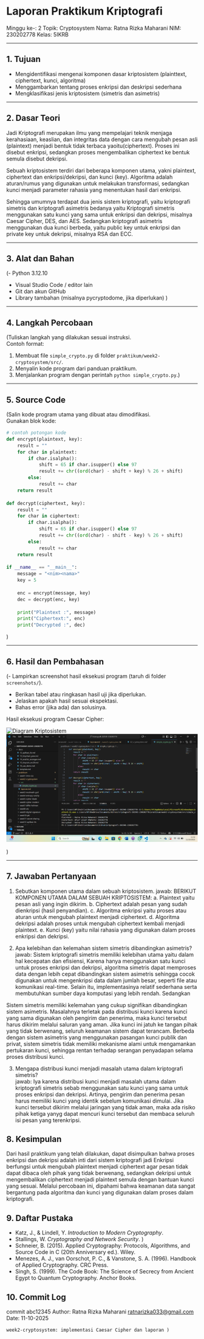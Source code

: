 # Laporan Praktikum Kriptografi
Minggu ke-: 2
Topik: Cryptosystem 
Nama: Ratna Rizka Maharani
NIM: 230202778
Kelas: 5IKRB

---

## 1. Tujuan
- Mengidentifikasi mengenai komponen dasar kriptosistem (plainttext, ciphertext, kunci, algoritma)
- Menggambarkan tentang proses enkripsi dan deskripsi sederhana
- Mengklasifikasi jenis kriptosistem (simetris dan asimetris)

---

## 2. Dasar Teori
Jadi Kriptografi merupakan ilmu yang mempelajari teknik menjaga kerahasiaan, keaslian, dan integritas data dengan cara mengubah pesan asli (plaintext) menjadi bentuk tidak terbaca yaoitu(ciphertext). Proses ini disebut enkripsi, sedangkan proses mengembalikan ciphertext ke bentuk semula disebut dekripsi.

Sebuah kriptosistem terdiri dari beberapa komponen utama, yakni plaintext, ciphertext dan enkripsi/dekripsi, dan kunci (key). Algoritma adalah aturan/rumus yang digunakan untuk melakukan transformasi, sedangkan kunci menjadi parameter rahasia yang menentukan hasil dari enkripsi.

Sehingga umumnya terdapat dua jenis sistem kriptografi, yaitu kriptografi simetris dan kriptografi asimetris bedanya yaitu Kriptografi simetris menggunakan satu kunci yang sama untuk enkripsi dan dekripsi, misalnya Caesar Cipher, DES, dan AES. Sedangkan kriptografi asimetris menggunakan dua kunci berbeda, yaitu public key untuk enkripsi dan private key untuk dekripsi, misalnya RSA dan ECC.

---

## 3. Alat dan Bahan
(- Python 3.12.10 
- Visual Studio Code / editor lain  
- Git dan akun GitHub  
- Library tambahan (misalnya pycryptodome, jika diperlukan)  )

---

## 4. Langkah Percobaan
(Tuliskan langkah yang dilakukan sesuai instruksi.  
Contoh format:
1. Membuat file `simple_crypto.py` di folder `praktikum/week2-cryptosystem/src/`.
2. Menyalin kode program dari panduan praktikum.
3. Menjalankan program dengan perintah `python simple_crypto.py`.)

---

## 5. Source Code
(Salin kode program utama yang dibuat atau dimodifikasi.  
Gunakan blok kode:

```python
# contoh potongan kode
def encrypt(plaintext, key):
    result = ""
    for char in plaintext:
        if char.isalpha():
            shift = 65 if char.isupper() else 97
            result += chr((ord(char) - shift + key) % 26 + shift)
        else:
            result += char
    return result

def decrypt(ciphertext, key):
    result = ""
    for char in ciphertext:
        if char.isalpha():
            shift = 65 if char.isupper() else 97
            result += chr((ord(char) - shift - key) % 26 + shift)
        else:
            result += char
    return result

if __name__ == "__main__":
    message = "<nim><nama>"
    key = 5

    enc = encrypt(message, key)
    dec = decrypt(enc, key)

    print("Plaintext :", message)
    print("Ciphertext:", enc)
    print("Decrypted :", dec)
```
)

---

## 6. Hasil dan Pembahasan
(- Lampirkan screenshot hasil eksekusi program (taruh di folder `screenshots/`).  
- Berikan tabel atau ringkasan hasil uji jika diperlukan.  
- Jelaskan apakah hasil sesuai ekspektasi.  
- Bahas error (jika ada) dan solusinya. 

Hasil eksekusi program Caesar Cipher:

![Diagram Kriptosistem](screenshots/diagram_kriptosistemrtnarizka.png)
![Hasil Eksekusi](screenshots/hasil_eksekusi.png)

)

---

## 7. Jawaban Pertanyaan
1. Sebutkan komponen utama dalam sebuah kriptosistem. 
jawab: BERIKUT KOMPONEN UTAMA DALAM SEBUAH KRIPTOSISTEM:
       a. Plaintext yaitu pesan asli yang ingin dikirim.
       b. Ciphertext adalah pesan yang sudah dienkripsi (hasil penyandian).
       c. Algoritma enkripsi yaitu proses atau aturan untuk mengubah plaintext menjadi ciphertext.
       d. Algoritma dekripsi adalah proses untuk mengubah ciphertext kembali menjadi plaintext.
       e. Kunci (key) yaitu nilai rahasia yang digunakan dalam proses enkripsi dan dekripsi.

2. Apa kelebihan dan kelemahan sistem simetris dibandingkan asimetris?
jawab: Sistem kriptografi simetris memiliki kelebihan utama yaitu dalam hal kecepatan dan efisiensi, Karena hanya menggunakan satu kunci untuk proses enkripsi dan dekripsi, algoritma simetris dapat memproses data dengan lebih cepat dibandingkan sistem asimetris sehingga cocok digunakan untuk mengenkripsi data dalam jumlah besar, seperti file atau komunikasi real-time. Selain itu, implementasinya relatif sederhana serta membutuhkan sumber daya komputasi yang lebih rendah. Sedangkan 

Sistem simetris memiliki kelemahan yang cukup signifikan dibandingkan sistem asimetris. Masalahnya terletak pada distribusi kunci karena kunci yang sama digunakan oleh pengirim dan penerima, maka kunci tersebut harus dikirim melalui saluran yang aman. Jika kunci ini jatuh ke tangan pihak yang tidak berwenang, seluruh keamanan sistem dapat terancam. 
Berbeda dengan sistem asimetris yang menggunakan pasangan kunci publik dan privat, sistem simetris tidak memiliki mekanisme alami untuk mengamankan pertukaran kunci, sehingga rentan terhadap serangan penyadapan selama proses distribusi kunci.

3. Mengapa distribusi kunci menjadi masalah utama dalam kriptografi simetris?  
jawab: Iya karena distribusi kunci menjadi masalah utama dalam kriptografi simetris sebab menggunakan satu kunci yang sama untuk proses enkripsi dan dekripsi. Artinya, pengirim dan penerima pesan harus memiliki kunci yang identik sebelum komunikasi dimulai. Jika kunci tersebut dikirim melalui jaringan yang tidak aman, maka ada risiko pihak ketiga yanyg dapat mencuri kunci tersebut dan membaca seluruh isi pesan yang terenkripsi.


## 8. Kesimpulan

Dari hasil praktikum yang telah dilakukan, dapat disimpulkan bahwa proses enkripsi dan dekripsi adalah inti dari sistem kriptografi jadi Enkripsi berfungsi untuk mengubah plaintext menjadi ciphertext agar pesan tidak dapat dibaca oleh pihak yang tidak berwenang, sedangkan dekripsi untuk mengembalikan ciphertext menjadi plaintext semula dengan bantuan kunci yang sesuai. Melalui percobaan ini, dipahami bahwa keamanan data sangat bergantung pada algoritma dan kunci yang digunakan dalam proses dalam kriptografi.

## 9. Daftar Pustaka 
- Katz, J., & Lindell, Y. *Introduction to Modern Cryptography*.  
- Stallings, W. *Cryptography and Network Security*.  )
- Schneier, B. (2015). Applied Cryptography: Protocols, Algorithms, and Source Code in C (20th Anniversary ed.). Wiley.
- Menezes, A. J., van Oorschot, P. C., & Vanstone, S. A. (1996). Handbook of Applied Cryptography. CRC Press.
- Singh, S. (1999). The Code Book: The Science of Secrecy from Ancient Egypt to Quantum Cryptography. Anchor Books.

## 10. Commit Log

commit abc12345
Author: Ratna Rizka Maharani <ratnarizka033@gmail.com>
Date:   11-10-2025

    week2-cryptosystem: implementasi Caesar Cipher dan laporan )
```

